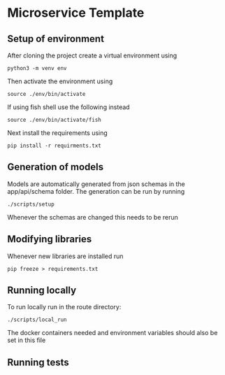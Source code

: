 # Microservice Template

## Setup of environment

After cloning the project create a virtual environment using 
```
python3 -m venv env
```
Then activate the environment using 
```
source ./env/bin/activate
```
If using fish shell use the following instead
```
source ./env/bin/activate/fish
```
Next install the requirements using 
```
pip install -r requirments.txt
```

## Generation of models
Models are automatically generated from json schemas in the app/api/schema folder. The generation can be run by running
```
./scripts/setup
```
Whenever the schemas are changed this needs to be rerun

## Modifying libraries
Whenever new libraries are installed run
```
pip freeze > requirements.txt
```

## Running locally
To run locally run in the route directory:
```
./scripts/local_run
```
The docker containers needed and environment variables should also be set in this file

## Running tests
